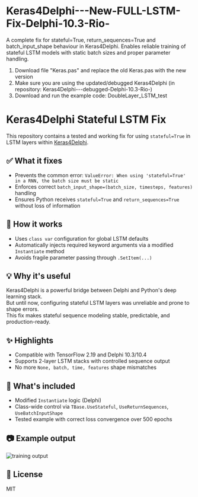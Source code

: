 # Keras4Delphi---New-FULL-LSTM-Fix-Delphi-10.3-Rio-
A complete fix for stateful=True, return_sequences=True and batch_input_shape behaviour in Keras4Delphi. Enables reliable training of stateful LSTM models with static batch sizes and proper parameter handling.

1.  Download file "Keras.pas" and replace the old Keras.pas with the new version
2.  Make sure you are using the updated/debugged Keras4Delphi (in repository: Keras4Delphi---debugged-Delphi-10.3-Rio-)
3.  Download and run the example code: DoubleLayer_LSTM_test


# Keras4Delphi Stateful LSTM Fix

This repository contains a tested and working fix for using `stateful=True` in LSTM layers within [Keras4Delphi](https://github.com/Pigrecos/Keras4Delphi).

## ✅ What it fixes

- Prevents the common error: `ValueError: When using 'stateful=True' in a RNN, the batch size must be static`
- Enforces correct `batch_input_shape=(batch_size, timesteps, features)` handling
- Ensures Python receives `stateful=True` and `return_sequences=True` without loss of information

## 🔧 How it works

- Uses `class var` configuration for global LSTM defaults
- Automatically injects required keyword arguments via a modified `Instantiate` method
- Avoids fragile parameter passing through `.SetItem(...)`

## 💡 Why it's useful

Keras4Delphi is a powerful bridge between Delphi and Python's deep learning stack.  
But until now, configuring stateful LSTM layers was unreliable and prone to shape errors.  
This fix makes stateful sequence modeling stable, predictable, and production-ready.

## ✨ Highlights

- Compatible with TensorFlow 2.19 and Delphi 10.3/10.4
- Supports 2-layer LSTM stacks with controlled sequence output
- No more `None, batch, time, features` shape mismatches

## 📂 What's included

- Modified `Instantiate` logic (Delphi)
- Class-wide control via `TBase.UseStateful`, `UseReturnSequences`, `UseBatchInputShape`
- Tested example with correct loss convergence over 500 epochs

## 📷 Example output

![training output](docs/training_output.png)

## 📜 License

MIT
